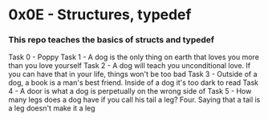 # 0x0E - Structures, typedef
### This repo teaches the basics of structs and typedef
Task 0 - Poppy
Task 1 - A dog is the only thing on earth that loves you more than you love yourself
Task 2 - A dog will teach you unconditional love. If you can have that in your life, things won't be too bad
Task 3 - Outside of a dog, a book is a man's best friend. Inside of a dog it's too dark to read
Task 4 - A door is what a dog is perpetually on the wrong side of
Task 5 - How many legs does a dog have if you call his tail a leg? Four. Saying that a tail is a leg doesn't make it a leg


